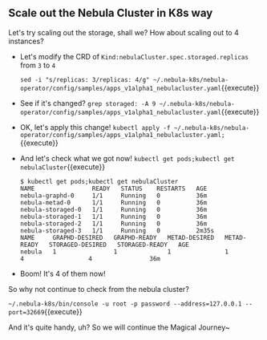 ## Scale out the Nebula Cluster in K8s way

Let's try scaling out the storage, shall we? How about scaling out to 4 instances?

- Let's modify the CRD of `Kind:nebulaCluster.spec.storaged.replicas` from `3` to `4`

  `sed -i "s/replicas: 3/replicas: 4/g" ~/.nebula-k8s/nebula-operator/config/samples/apps_v1alpha1_nebulacluster.yaml`{{execute}}

- See if it's changed? `grep storaged: -A 9 ~/.nebula-k8s/nebula-operator/config/samples/apps_v1alpha1_nebulacluster.yaml`{{execute}} 

- OK, let's apply this change! `kubectl apply -f ~/.nebula-k8s/nebula-operator/config/samples/apps_v1alpha1_nebulacluster.yaml;`{{execute}}

- And let's check what we got now! `kubectl get pods;kubectl get nebulaCluster`{{execute}}

  ```
  $ kubectl get pods;kubectl get nebulaCluster
  NAME                READY   STATUS    RESTARTS   AGE
  nebula-graphd-0     1/1     Running   0          36m
  nebula-metad-0      1/1     Running   0          36m
  nebula-storaged-0   1/1     Running   0          36m
  nebula-storaged-1   1/1     Running   0          36m
  nebula-storaged-2   1/1     Running   0          36m
  nebula-storaged-3   1/1     Running   0          2m35s
  NAME     GRAPHD-DESIRED   GRAPHD-READY   METAD-DESIRED   METAD-READY   STORAGED-DESIRED   STORAGED-READY   AGE
  nebula   1                1              1               1             4                  4                36m
  ```
- Boom! It's 4 of them now!

So why not continue to check from the nebula cluster?

`~/.nebula-k8s/bin/console -u root -p password --address=127.0.0.1 --port=32669`{{execute}}

And it's quite handy, uh? So we will continue the Magical Journey~
